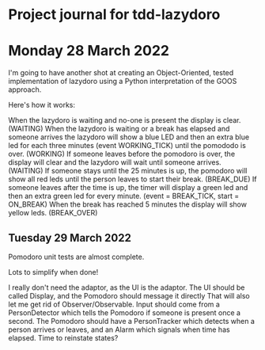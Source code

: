 # Project journal for tdd-lazydoro

# Monday 28 March 2022

I'm going to have another shot at creating an Object-Oriented, tested implementation of lazydoro using a Python 
interpretation of the GOOS approach.

Here's how it works:

When the lazydoro is waiting and no-one is present the display is clear. (WAITING)
When the lazydoro is waiting or a break has elapsed and someone arrives the lazydoro will show a blue LED
and then an extra blue led for each three minutes (event WORKING_TICK) until the pomododo is over. (WORKING)
If someone leaves before the pomodoro is over, the display will clear and the lazydoro will wait until someone 
arrives. (WAITING)
If someone stays until the 25 minutes is up, the pomodoro will show all red leds until the person leaves to start their 
break. (BREAK_DUE)
If someone leaves after the time is up, the timer will display a green led and then an extra green led for every 
minute. (event = BREAK_TICK, start = ON_BREAK)
When the break has reached 5 minutes the display will show yellow leds. (BREAK_OVER)

## Tuesday 29 March 2022

Pomodoro unit tests are almost complete.

Lots to simplify when done!

I really don't need the adaptor, as the UI is the adaptor. 
The UI should be called Display, and the Pomodoro should message it directly
That will also let me get rid of Observer/Observable.
Input should come from a PersonDetector which tells the Pomodoro if someone is present once a second.
The Pomodoro should have a PersonTracker which detects when a person arrives or leaves, and an Alarm which signals 
when time has elapsed.
Time to reinstate states?

